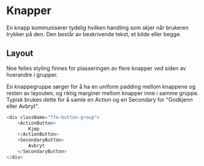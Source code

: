 # Knapper

En knapp kommuniserer tydelig hvilken handling som skjer når brukeren trykker på den. Den består av beskrivende tekst,
et bilde eller begge.


## Layout

Noe felles styling finnes for plasseringen av flere knapper ved siden av hverandre i grupper.

En knappegruppe sørger for å ha en uniform padding mellom knappene og resten av layouten, og riktig marginer mellom
knapper inne i samme gruppe. Typisk brukes dette for å samle en Action og en Secondary for "Godkjenn eller Avbryt".

```js
<div className="ffe-button-group">
    <ActionButton>
        Kjøp
    </ActionButton>
    <SecondaryButton>
        Avbryt
    </SecondaryButton>
</div>
```
